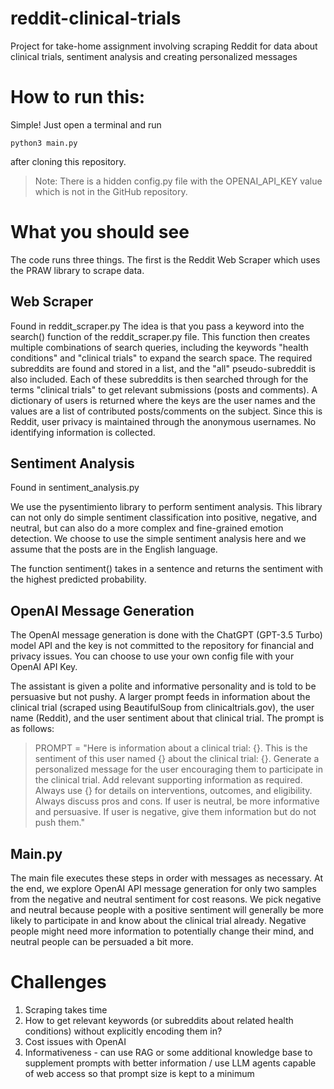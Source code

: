 # reddit-clinical-trials
Project for take-home assignment involving scraping Reddit for data about clinical trials, sentiment analysis and creating personalized messages

# How to run this:

Simple! Just open a terminal and run

`python3 main.py`

after cloning this repository.

>Note: There is a hidden config.py file with the OPENAI_API_KEY value which is not in the GitHub repository. 

# What you should see

The code runs three things. The first is the Reddit Web Scraper which uses the PRAW library to scrape data. 

## Web Scraper

Found in reddit_scraper.py
The idea is that you pass a keyword into the search() function of the reddit_scraper.py file. This function then creates multiple combinations of search queries, including the keywords "health conditions" and "clinical trials" to expand the search space. The required subreddits are found and stored in a list, and the "all" pseudo-subreddit is also included. 
Each of these subreddits is then searched through for the terms "clinical trials" to get relevant submissions (posts and comments). A dictionary of users is returned where the keys are the user names and the values are a list of contributed posts/comments on the subject.
Since this is Reddit, user privacy is maintained through the anonymous usernames. No identifying information is collected. 

## Sentiment Analysis

Found in sentiment_analysis.py

We use the pysentimiento library to perform sentiment analysis. This library can not only do simple sentiment classification into positive, negative, and neutral, but can also do a more complex and fine-grained emotion detection. We choose to use the simple sentiment analysis here and we assume that the posts are in the English language.

The function sentiment() takes in a sentence and returns the sentiment with the highest predicted probability.

## OpenAI Message Generation

The OpenAI message generation is done with the ChatGPT (GPT-3.5 Turbo) model API and the key is not committed to the repository for financial and privacy issues. You can choose to use your own config file with your OpenAI API Key. 

The assistant is given a polite and informative personality and is told to be persuasive but not pushy. A larger prompt feeds in information about the clinical trial (scraped using BeautifulSoup from clinicaltrials.gov), the user name (Reddit), and the user sentiment about that clinical trial. 
The prompt is as follows:
>PROMPT = "Here is information about a clinical trial: {}. This is the sentiment of this user named {} about the clinical trial: {}. Generate a personalized message for the user encouraging them to participate in the clinical trial. Add relevant supporting information as required. Always use {} for details on interventions, outcomes, and eligibility. Always discuss pros and cons. If user is neutral, be more informative and persuasive. If user is negative, give them information but do not push them."

## Main.py 

The main file executes these steps in order with messages as necessary. At the end, we explore OpenAI API message generation for only two samples from the negative and neutral sentiment for cost reasons. We pick negative and neutral because people with a positive sentiment will generally be more likely to participate in and know about the clinical trial already. Negative people might need more information to potentially change their mind, and neutral people can be persuaded a bit more. 

# Challenges
1. Scraping takes time
2. How to get relevant keywords (or subreddits about related health conditions) without explicitly encoding them in?
3. Cost issues with OpenAI
4. Informativeness - can use RAG or some additional knowledge base to supplement prompts with better information / use LLM agents capable of web access so that prompt size is kept to a minimum



